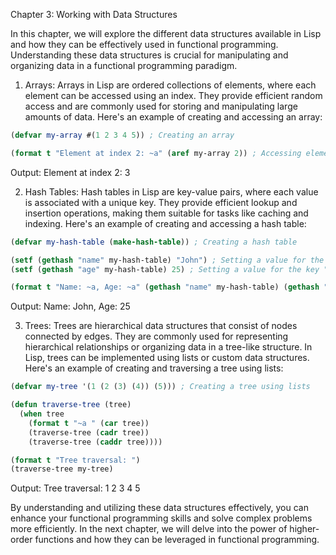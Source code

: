 Chapter 3: Working with Data Structures

In this chapter, we will explore the different data structures available in Lisp and how they can be effectively used in functional programming. Understanding these data structures is crucial for manipulating and organizing data in a functional programming paradigm.

1. Arrays:
Arrays in Lisp are ordered collections of elements, where each element can be accessed using an index. They provide efficient random access and are commonly used for storing and manipulating large amounts of data. Here's an example of creating and accessing an array:

```lisp
(defvar my-array #(1 2 3 4 5)) ; Creating an array

(format t "Element at index 2: ~a" (aref my-array 2)) ; Accessing element at index 2
```

Output:
Element at index 2: 3

2. Hash Tables:
Hash tables in Lisp are key-value pairs, where each value is associated with a unique key. They provide efficient lookup and insertion operations, making them suitable for tasks like caching and indexing. Here's an example of creating and accessing a hash table:

```lisp
(defvar my-hash-table (make-hash-table)) ; Creating a hash table

(setf (gethash "name" my-hash-table) "John") ; Setting a value for the key "name"
(setf (gethash "age" my-hash-table) 25) ; Setting a value for the key "age"

(format t "Name: ~a, Age: ~a" (gethash "name" my-hash-table) (gethash "age" my-hash-table)) ; Accessing values
```

Output:
Name: John, Age: 25

3. Trees:
Trees are hierarchical data structures that consist of nodes connected by edges. They are commonly used for representing hierarchical relationships or organizing data in a tree-like structure. In Lisp, trees can be implemented using lists or custom data structures. Here's an example of creating and traversing a tree using lists:

```lisp
(defvar my-tree '(1 (2 (3) (4)) (5))) ; Creating a tree using lists

(defun traverse-tree (tree)
  (when tree
    (format t "~a " (car tree))
    (traverse-tree (cadr tree))
    (traverse-tree (caddr tree))))

(format t "Tree traversal: ")
(traverse-tree my-tree)
```

Output:
Tree traversal: 1 2 3 4 5

By understanding and utilizing these data structures effectively, you can enhance your functional programming skills and solve complex problems more efficiently. In the next chapter, we will delve into the power of higher-order functions and how they can be leveraged in functional programming.